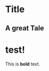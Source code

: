 <!--*
  title: Hello World Title
  description: This blog post is a test.
  tags: ["Java", "Plugin Development", "NetBeans"]
*-->

# Title #
## A great Tale ##

# test!

This is **bold** text.